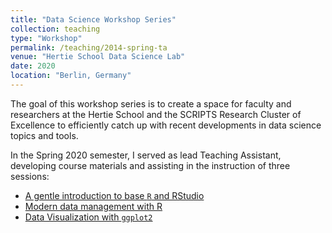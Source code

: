 ```yaml
---
title: "Data Science Workshop Series"
collection: teaching
type: "Workshop"
permalink: /teaching/2014-spring-ta
venue: "Hertie School Data Science Lab"
date: 2020
location: "Berlin, Germany"
---
```


The goal of this workshop series is to create a space for faculty and researchers at the Hertie School and the SCRIPTS Research Cluster of Excellence to efficiently catch up with recent developments in data science topics and tools.

In the Spring 2020 semester, I served as lead Teaching Assistant, developing course materials and assisting in the instruction of three sessions:

- [A gentle introduction to base `R` and RStudio](https://github.com/hertie-data-science-lab/ds-workshop-r-intro)
- [Modern data management with R](https://github.com/hertie-data-science-lab/ds-workshop-datamanagement)
- [Data Visualization with `ggplot2`](https://github.com/hertie-data-science-lab/ds-workshop-dataviz)

